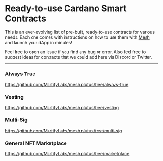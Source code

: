 # Ready-to-use Cardano Smart Contracts

This is an ever-evolving list of pre-built, ready-to-use contracts for various needs. Each one comes with instructions on how to use them with [Mesh](https://mesh.martify.io) and launch your dApp in minutes!

Feel free to open an issue if you find any bug or error. Also feel free to suggest ideas for contracts that we could add here via [Discord](https://discord.gg/Z6AH9dahdH) or [Twitter](https://twitter.com/MartifyLabs).

***

### Always True
https://github.com/MartifyLabs/mesh.plutus/tree/always-true

### Vesting
https://github.com/MartifyLabs/mesh.plutus/tree/vesting

### Multi-Sig
https://github.com/MartifyLabs/mesh.plutus/tree/multi-sig

### General NFT Marketplace
https://github.com/MartifyLabs/mesh.plutus/tree/marketplace
